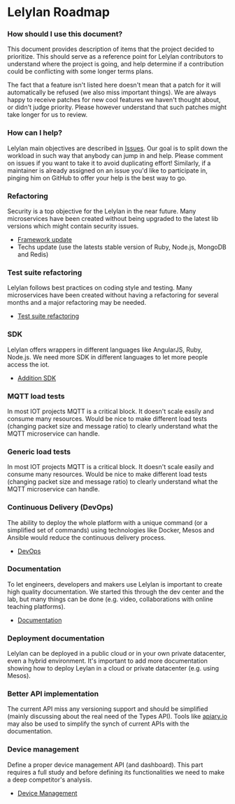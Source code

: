 # Lelylan Roadmap

### How should I use this document?

This document provides description of items that the project decided to prioritize. This should
serve as a reference point for Lelylan contributors to understand where the project is going, and
help determine if a contribution could be conflicting with some longer terms plans.

The fact that a feature isn't listed here doesn't mean that a patch for it will automatically be
refused (we also miss important things). We are always happy to receive patches for new cool features we haven't 
thought about, or didn't judge priority. Please however understand that such patches might take longer for us 
to review.


### How can I help?

Lelylan main objectives are described in [Issues](https://github.com/lelylan/lelylan/issues). Our
goal is to split down the workload in such way that anybody can jump in and help. Please comment on
issues if you want to take it to avoid duplicating effort! Similarly, if a maintainer is already
assigned on an issue you'd like to participate in, pinging him on GitHub to offer your help is
the best way to go.


### Refactoring

Security is a top objective for the Lelylan in the near future. Many microservices have been created
without being upgraded to the latest lib versions which might contain security issues.

- [Framework update](https://github.com/lelylan/lelylan/issues/130)
- Techs update (use the latests stable version of Ruby, Node.js, MongoDB and Redis)

### Test suite refactoring

Lelylan follows best practices on coding style and testing. Many microservices have been created
without having a refactoring for several months and a major refactoring may be needed.

- [Test suite refactoring](https://github.com/lelylan/lelylan/issues/131)

### SDK

Lelylan offers wrappers in different languages like AngularJS, Ruby, Node.js.
We need more SDK in different languages to let more people access the iot.

- [Addition SDK](https://github.com/lelylan/lelylan/issues/126)

### MQTT load tests

In most IOT projects MQTT is a critical block. It doesn't scale easily and consume many resources. Would be nice to make 
different load tests (changing packet size and message ratio) to clearly understand what the MQTT microservice can handle.

### Generic load tests

In most IOT projects MQTT is a critical block. It doesn't scale easily and consume many resources. Would be nice to make 
different load tests (changing packet size and message ratio) to clearly understand what the MQTT microservice can handle.

### Continuous Delivery (DevOps)

The ability to deploy the whole platform with a unique command (or a simplified set of commands) 
using technologies like Docker, Mesos and Ansible would reduce the continuous delivery process.

- [DevOps](https://github.com/lelylan/lelylan/issues/129)

### Documentation

To let engineers, developers and makers use Lelylan is important to create high quality documentation.
We started this through the dev center and the lab, but many things can be done (e.g. video, collaborations 
with online teaching platforms).

- [Documentation](https://github.com/lelylan/lelylan/issues/124)

### Deployment documentation

Lelylan can be deployed in a public cloud or in your own private datacenter, even a hybrid environment. 
It's important to add more documentation showing how to deploy Leylan in a cloud or private datacenter (e.g. using Mesos).

### Better API implementation

The current API miss any versioning support and should be simplified (mainly discussing about the real need of the
Types API). Tools like [apiary.io](https://apiary.io) may also be used to simplify the synch of current APIs with the
documentation.

### Device management

Define a proper device management API (and dashboard). This part requires a full study and before defining its functionalities 
we need to make a deep competitor's analysis.

- [Device Management](https://github.com/lelylan/lelylan/issues/96)

